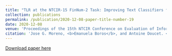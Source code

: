 ```yaml
---
title: "TLR at the NTCIR-15 FinNum-2 Task: Improving Text Classifiers for Numeral Attachment in Financial Social Data"
collection: publications
permalink: /publication/2020-12-08-paper-title-number-19
date: 2020-12-08
venue: 'Proceedings of the 15th NTCIR Conference on Evaluation of Information Access Technologies'
citation: 'Jose G. Moreno, <b>Emanuela Boros</b>, and Antoine Doucet. <i>TLR at the NTCIR-15 FinNum-2 Task: Improving Text Classifiers for Numeral Attachment in Financial Social Data.</i> In Proceedings of the 15th NTCIR Conference on Evaluation of Information Access Technologies, Tokyo Japan, pp. 8-11. 2020. Online.'
---
```


[Download paper here](http://research.nii.ac.jp/ntcir/workshop/OnlineProceedings15/pdf/ntcir/03-NTCIR15-FINNUM-MorenoJ.pdf)



